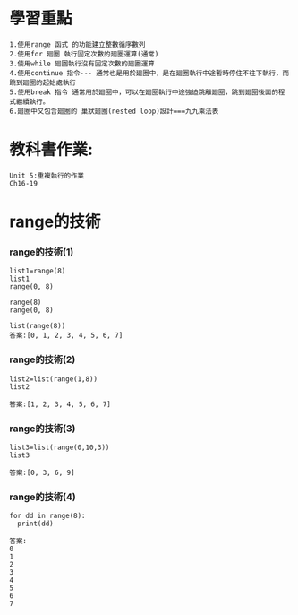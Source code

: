 # 學習重點
```
1.使用range 函式 的功能建立整數循序數列
2.使用for 廻圈 執行固定次數的廻圈運算(通常)
3.使用while 廻圈執行沒有固定次數的廻圈運算
4.使用continue 指令--- 通常也是用於廻圈中，是在廻圈執行中途暫時停住不往下執行，而跳到廻圈的起始處執行
5.使用break 指令 通常用於廻圈中，可以在廻圈執行中途強迫跳離廻圈，跳到廻圈後面的程式繼續執行。
6.廻圈中又包含廻圈的 巢狀廻圈(nested loop)設計===九九乘法表
```
# 教科書作業:
```
Unit 5:重複執行的作業
Ch16-19
```
# range的技術
### range的技術(1)
```
list1=range(8)
list1
range(0, 8)

range(8)
range(0, 8)
```
```
list(range(8))
答案:[0, 1, 2, 3, 4, 5, 6, 7]
```
### range的技術(2)
```
list2=list(range(1,8))
list2
```
```
答案:[1, 2, 3, 4, 5, 6, 7]
```
### range的技術(3)
```
list3=list(range(0,10,3))
list3
```
```
答案:[0, 3, 6, 9]
```
### range的技術(4)
```
for dd in range(8):
  print(dd)
```
```
答案:
0
1
2
3
4
5
6
7
